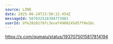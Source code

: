 ```yaml
---
source: LINE
date: 2025-06-24T23:50:22.454Z
messageId: 567032518394773881
userId: Ufe2018178fc3ecef4908245d57f0e1bc
---
```


https://x.com/qumaiu/status/1937075015817814194